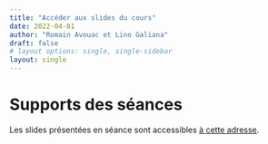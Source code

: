 ```yaml
---
title: "Accéder aux slides du cours"
date: 2022-04-01
author: "Romain Avouac et Lino Galiana"
draft: false
# layout options: single, single-sidebar
layout: single
---
```


# Supports des séances

Les slides présentées en séance sont accessibles [à cette adresse](https://ensae-reproductibilite.github.io/slides/).
